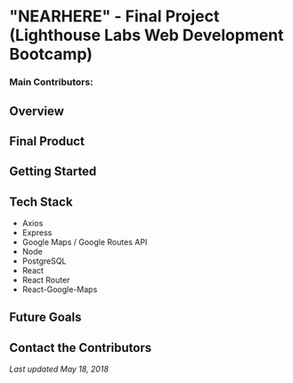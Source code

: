 # "NEARHERE" - Final Project (Lighthouse Labs Web Development Bootcamp)
### Main Contributors:

## Overview


## Final Product

## Getting Started

## Tech Stack

- Axios
- Express
- Google Maps / Google Routes API
- Node
- PostgreSQL
- React
- React Router
- React-Google-Maps

## Future Goals


## Contact the Contributors

*Last updated May 18, 2018*
